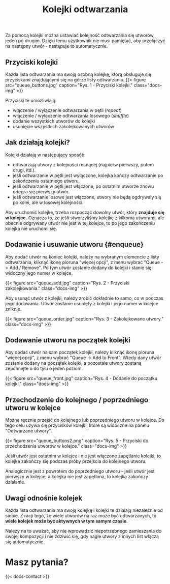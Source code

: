 ﻿---
title: "Kolejki odtwarzania"
description: "Używanie kolejek w celu automatycznego odtwarzania utworów."
weight: 60
---

Za pomocą kolejki można ustawiać kolejność odtwarzania się utworów, jeden po drugim. Dzięki temu użytkownik nie musi pamiętać, aby przełączyć na następny utwór - następuje to automatycznie.

## Przyciski kolejki

Każda lista odtwarzania ma swoją osobną kolejkę, którą obsługuje się przyciskami znajdującymi się na górze listy odtwarzania. {{< figure src="queue_buttons.jpg" caption="Rys. 1 - Przyciski kolejki." class="docs-img" >}} 

Przyciski te umożliwiają:
- włączenie / wyłączenie odtwarzania w pętli (*repeat*)
- włączenie / wyłączenie odtwarzania losowego (*shuffle*)
- dodanie wszystkich utworów do kolejki
- usunięcie wszystkich zakolejkowanych utworów

## Jak działają kolejki?

Kolejki działają w następujący sposób:
- odtwarzają utwory z kolejności rosnącej (najpierw pierwszy, potem drugi, itd.).
- jeśli odtwarzanie w pętli jest wyłączone, kolejka kończy odtwarzanie po zakończeniu ostatniego utworu.
- jeśli odtwarzanie w pętli jest włączone, po ostatnim utworze znowu odegra się pierwszy utwór.
- jeśli odtwarzanie losowe jest włączone, utwory nie będą ogdrywały się po kolei, ale w losowej kolejności.

Aby uruchomić kolejkę, trzeba rozpocząć dowolny utwór, który **znajduje się w kolejce.** Oznacza to, że jeśli stworzyliśmy kolejkę z kilkoma utworami, ale obecnie odgrywany utwór nie jest w tej kolejce, to po jego zakończeniu kolejka nie uruchomi się. 

## Dodawanie i usuwanie utworu {#enqueue}

Aby dodać utwór na koniec kolejki, należy na wybranym elemencie z listy odtwarzania, kliknąć ikonę pioruna "więcej opcji", z menu wybrać "Queue -> Add / Remove". Po tym utwór zostanie dodany do kolejki i stanie się widoczny jego numer w kolejce.

{{< figure src="queue_add.jpg" caption="Rys. 2 - Przyciski zakolejkowania." class="docs-img" >}} 

Aby usunąć utwór z kolejki, należy zrobić dokładnie to samo, co w podczas jego dodawania. Utwór zostanie usunięty z kolejki i jego numer w kolejce zniknie.

{{< figure src="queue_order.jpg" caption="Rys. 3 - Zakolejkowane utwory." class="docs-img" >}} 

## Dodawanie utworu na początek kolejki

Aby dodać utwór na sam początek kolejki, należy kliknąć ikonę pioruna "więcej opcji", z menu wybrać "Queue -> Add to Front". Wtedy dany utwór zostanie dodany na początek kolejki, a pozostałe utwory zostaną zepchnięte o do tyłu o jeden poziom.

{{< figure src="queue_front.jpg" caption="Rys. 4 - Dodanie do początku kolejki." class="docs-img" >}} 

## Przechodzenie do kolejnego / poprzedniego utworu w kolejce

Można ręcznie przejść do kolejnego lub poprzedniego utworu w kolejce. Do tego celu używa się przycisków kolejki, które są widoczne na panelu "Odtwarzane utwory".

{{< figure src="queue_buttons2.png" caption="Rys. 5 - Przyciski do przechodzenia utworów w kolejce." class="docs-img" >}} 

Jeśli utwór jest ostatnim w kolejce i nie jest włączone zapętlanie kolejki, to kolejka zakończy się podczas próby przejścia do kolejnego utworu. 

Analogicznie jest z powrotem do poprzedniego utworu - jeśli utwór jest pierwszy w kolejce, a kolejka nie jest zapętlona, to kolejka zakończy działanie.

## Uwagi odnośnie kolejek

Każda lista odtwarzania ma swoją kolejkę i kolejki te działają niezależnie od siebie. Z racji tego, że wiele utworów na raz może być odtwarzanych, to **wiele kolejek może być aktywnych w tym samym czasie**. 

Należy na to uważać, aby nie wprowadzić niepotrzebnego zamieszania do swojej kompozycji i nie ździwić się, gdy nagle utwory z innych list włączą się automatycznie.

# Masz pytania?

{{< docs-contact >}}